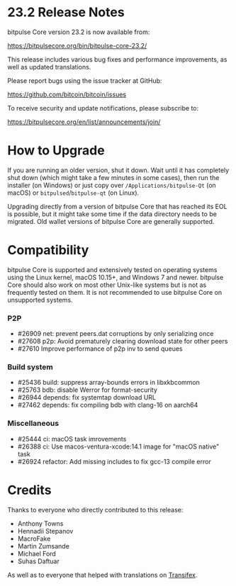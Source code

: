 23.2 Release Notes
==================

bitpulse Core version 23.2 is now available from:

  <https://bitpulsecore.org/bin/bitpulse-core-23.2/>

This release includes various bug fixes and performance
improvements, as well as updated translations.

Please report bugs using the issue tracker at GitHub:

  <https://github.com/bitcoin/bitcoin/issues>

To receive security and update notifications, please subscribe to:

  <https://bitpulsecore.org/en/list/announcements/join/>

How to Upgrade
==============

If you are running an older version, shut it down. Wait until it has completely
shut down (which might take a few minutes in some cases), then run the
installer (on Windows) or just copy over `/Applications/bitpulse-Qt` (on macOS)
or `bitpulsed`/`bitpulse-qt` (on Linux).

Upgrading directly from a version of bitpulse Core that has reached its EOL is
possible, but it might take some time if the data directory needs to be migrated. Old
wallet versions of bitpulse Core are generally supported.

Compatibility
==============

bitpulse Core is supported and extensively tested on operating systems
using the Linux kernel, macOS 10.15+, and Windows 7 and newer.  bitpulse
Core should also work on most other Unix-like systems but is not as
frequently tested on them.  It is not recommended to use bitpulse Core on
unsupported systems.

### P2P

- #26909 net: prevent peers.dat corruptions by only serializing once
- #27608 p2p: Avoid prematurely clearing download state for other peers
- #27610 Improve performance of p2p inv to send queues

### Build system

- #25436 build: suppress array-bounds errors in libxkbcommon
- #25763 bdb: disable Werror for format-security
- #26944 depends: fix systemtap download URL
- #27462 depends: fix compiling bdb with clang-16 on aarch64

### Miscellaneous

- #25444 ci: macOS task imrovements
- #26388 ci: Use macos-ventura-xcode:14.1 image for "macOS native" task
- #26924 refactor: Add missing includes to fix gcc-13 compile error

Credits
=======

Thanks to everyone who directly contributed to this release:

- Anthony Towns
- Hennadii Stepanov
- MacroFake
- Martin Zumsande
- Michael Ford
- Suhas Daftuar

As well as to everyone that helped with translations on
[Transifex](https://www.transifex.com/bitpulse/bitpulse/).